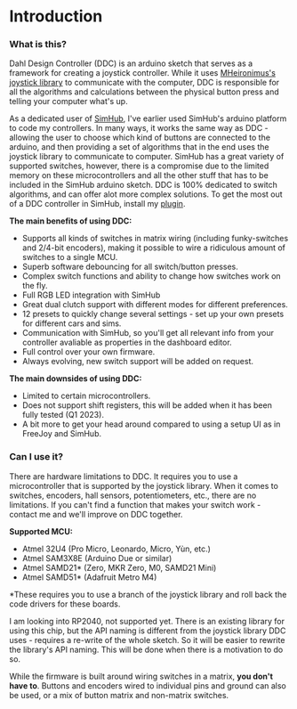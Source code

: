 # Introduction

### What is this?

Dahl Design Controller (DDC) is an arduino sketch that serves as a framework for creating a joystick controller. While it uses [MHeironimus's joystick library](https://github.com/MHeironimus/ArduinoJoystickLibrary) to communicate with the computer, DDC is responsible for all the algorithms and calculations between the physical button press and telling your computer what's up.

As a dedicated user of [SimHub](https://github.com/SHWotever/SimHub), I've earlier used SimHub's arduino platform to code my controllers. In many ways, it works the same way as DDC - allowing the user to choose which kind of buttons are connected to the arduino, and then providing a set of algorithms that in the end uses the joystick library to communicate to computer. SimHub has a great variety of supported switches, however, there is a compromise due to the limited memory on these microcontrollers and all the other stuff that has to be included in the SimHub arduino sketch. DDC is 100% dedicated to switch algorithms, and can offer alot more complex solutions. To get the most out of a DDC controller in SimHub, install my [plugin](https://github.com/andreasdahl1987/DahlDesignProperties).

**The main benefits of using DDC:**

* Supports all kinds of switches in matrix wiring (including funky-switches and 2/4-bit encoders), making it possible to wire a ridiculous amount of switches to a single MCU.
* Superb software debouncing for all switch/button presses.
* Complex switch functions and ability to change how switches work on the fly.
* Full RGB LED integration with SimHub
* Great dual clutch support with different modes for different preferences.
* 12 presets to quickly change several settings - set up your own presets for different cars and sims.
* Communication with SimHub, so you'll get all relevant info from your controller avaliable as properties in the dashboard editor.
* Full control over your own firmware.
* Always evolving, new switch support will be added on request.

**The main downsides of using DDC:**

* Limited to certain microcontrollers.&#x20;
* Does not support shift registers, this will be added when it has been fully tested (Q1 2023).
* A bit more to get your head around compared to using a setup UI as in FreeJoy and SimHub.&#x20;

### Can I use it?

There are hardware limitations to DDC. It requires you to use a microcontroller that is supported by the joystick library. When it comes to switches, encoders, hall sensors, potentiometers, etc., there are no limitations. If you can't find a function that makes your switch work - contact me and we'll improve on DDC together.

**Supported MCU:**

* Atmel 32U4 (Pro Micro, Leonardo, Micro, Yùn, etc.)
* Atmel SAM3X8E (Arduino Due or similar)
* Atmel SAMD21\* (Zero, MKR Zero, M0, SAMD21 Mini)
* Atmel SAMD51\* (Adafruit Metro M4)

\*These requires you to use a branch of the joystick library and roll back the code drivers for these boards.

I am looking into RP2040, not supported yet. There is an existing library for using this chip, but the API naming is different from the joystick library DDC uses - requires a re-write of the whole sketch. So it will be easier to rewrite the library's API naming. This will be done when there is a motivation to do so.

While the firmware is built around wiring switches in a matrix, **you don't have to**. Buttons and encoders wired to individual pins and ground can also be used, or a mix of button matrix and non-matrix switches.

